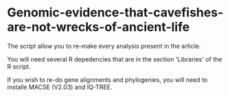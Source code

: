 # Genomic-evidence-that-cavefishes-are-not-wrecks-of-ancient-life

The script allow you to re-make every analysis present in the article. 

You will need several R depedencies that are in the section 'Libraries' of the R script.

If you wish to re-do gene alignments and phylogenies, you will need to installe MACSE (V2.03) and IQ-TREE.

